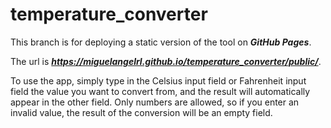 # temperature_converter
This branch is for deploying a static version of the tool on **_GitHub Pages_**.

The url is **_https://miguelangelrl.github.io/temperature_converter/public/_**.

To use the app, simply type in the Celsius input field or Fahrenheit input field the value you want to convert from, and the result will automatically appear in the other field. Only numbers are allowed, so if you enter an invalid value, the result of the conversion will be an empty field.
